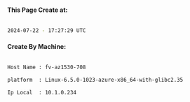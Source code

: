 
   
#### This Page Create at:

```bash

2024-07-22 - 17:27:29 UTC

```

#### Create By Machine:

```bash

Host Name : fv-az1530-708

platform  : Linux-6.5.0-1023-azure-x86_64-with-glibc2.35

Ip Local  : 10.1.0.234

```

